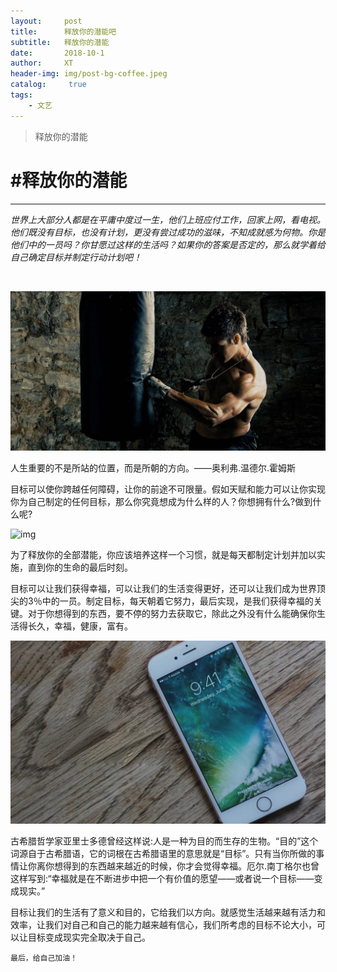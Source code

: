 ```yaml
---
layout:     post
title:      释放你的潜能吧
subtitle:   释放你的潜能
date:       2018-10-1
author:     XT
header-img: img/post-bg-coffee.jpeg
catalog: 	 true
tags:
    - 文艺
---
```



>释放你的潜能

# #释放你的潜能

------

​      *世界上大部分人都是在平庸中度过一生，他们上班应付工作，回家上网，看电视。他们既没有目标，也没有计划，更没有尝过成功的滋味，不知成就感为何物。你是他们中的一员吗？你甘愿过这样的生活吗？如果你的答案是否定的，那么就学着给自己确定目标并制定行动计划吧！*

​                                         

![](../img/post-bg-mma-5.jpg)

人生重要的不是所站的位置，而是所朝的方向。——奥利弗.温德尔.霍姆斯

目标可以使你跨越任何障碍，让你的前途不可限量。假如天赋和能力可以让你实现你为自己制定的任何目标，那么你究竟想成为什么样的人？你想拥有什么?做到什么呢?

![img](../img/post-bg-unix-linux.jpg)

为了释放你的全部潜能，你应该培养这样一个习惯，就是每天都制定计划并加以实施，直到你的生命的最后时刻。

目标可以让我们获得幸福，可以让我们的生活变得更好，还可以让我们成为世界顶尖的3％中的一员。制定目标，每天朝着它努力，最后实现，是我们获得幸福的关键。对于你想得到的东西，要不停的努力去获取它，除此之外没有什么能确保你生活得长久，幸福，健康，富有。

![img](../img/post-bg-ios10.jpg)

古希腊哲学家亚里士多德曾经这样说:人是一种为目的而生存的生物。“目的”这个词源自于古希腊语，它的词根在古希腊语里的意思就是“目标”。只有当你所做的事情让你离你想得到的东西越来越近的时候，你才会觉得幸福。厄尔.南丁格尔也曾这样写到:“幸福就是在不断进步中把一个有价值的愿望——或者说一个目标——变成现实。”

目标让我们的生活有了意义和目的，它给我们以方向。就感觉生活越来越有活力和效率，让我们对自己和自己的能力越来越有信心，我们所考虑的目标不论大小，可以让目标变成现实完全取决于自己。

```
最后，给自己加油！



```